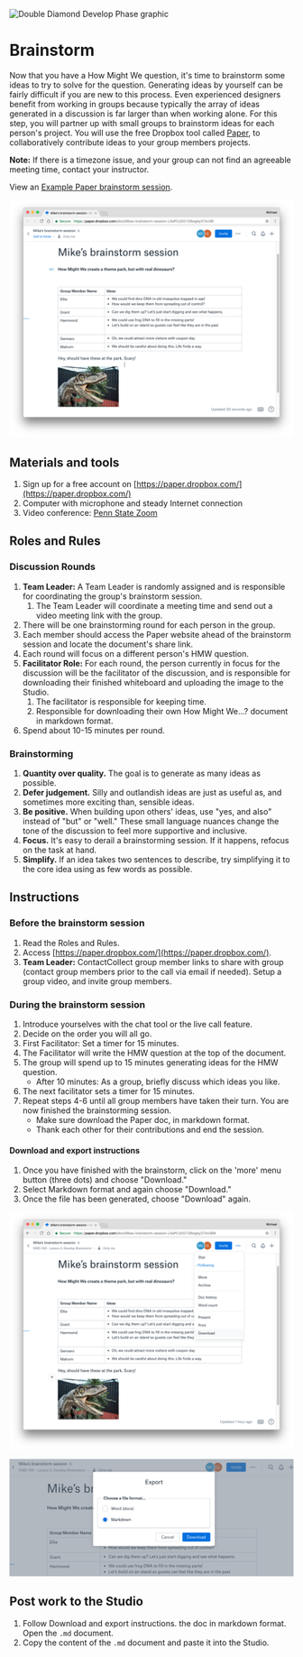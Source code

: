 ![Double Diamond Develop Phase graphic](/assets/dd-process-develop-1200px@2x.png)

# Brainstorm

Now that you have a How Might We question, it's time to brainstorm some ideas to try to solve for the question. Generating ideas by yourself can be fairly difficult if you are new to this process. Even experienced designers benefit from working in groups because typically the array of ideas generated in a discussion is far larger than when working alone. For this step, you will partner up with small groups to brainstorm ideas for each person's project. You will use the free Dropbox tool called [Paper](https://paper.dropbox.com/), to collaboratively contribute ideas to your group members projects.

**Note:** If there is a timezone issue, and your group can not find an agreeable meeting time, contact your instructor.

View an [Example Paper brainstorm session](https://paper.dropbox.com/doc/Mikes-brainstorm-session-LXePCzDG128wgby37An36).

![Example brainstorm on Dropbox Paper](/assets/example-brainstorm.png)

## Materials and tools

1. Sign up for a free account on [https://paper.dropbox.com/](https://paper.dropbox.com/)
2. Computer with microphone and steady Internet connection
3. Video conference: [Penn State Zoom](https://psu.zoom.us/)

## Roles and Rules

### Discussion Rounds

1. **Team Leader:** A Team Leader is randomly assigned and is responsible for coordinating the group's brainstorm session.
   1. The Team Leader will coordinate a meeting time and send out a video meeting link with the group.
2. There will be one brainstorming round for each person in the group.
3. Each member should access the Paper website ahead of the brainstorm session and locate the document's share link.
4. Each round will focus on a different person's HMW question.
5. **Facilitator Role:** For each round, the person currently in focus for the discussion will be the facilitator of the discussion, and is responsible for downloading their finished whiteboard and uploading the image to the Studio.
   1. The facilitator is responsible for keeping time.
   2. Responsible for downloading their own How Might We...? document in markdown format. 
6. Spend about 10-15 minutes per round.

### Brainstorming

1. **Quantity over quality.** The goal is to generate as many ideas as possible.
2. **Defer judgement.** Silly and outlandish ideas are just as useful as, and sometimes more exciting than, sensible ideas.
3. **Be positive.** When building upon others' ideas, use "yes, and also" instead of "but" or "well." These small language nuances change the tone of the discussion to feel more supportive and inclusive.
4. **Focus.** It's easy to derail a brainstorming session. If it happens, refocus on the task at hand.
5. **Simplify.** If an idea takes two sentences to describe, try simplifying it to the core idea using as few words as possible.

## Instructions

### Before the brainstorm session

1. Read the Roles and Rules.
2. Access [https://paper.dropbox.com/](https://paper.dropbox.com/).
3. **Team Leader:** ContactCollect group member links to share with group \(contact group members prior to the call via email if needed\). Setup a group video, and invite group members. 

### During the brainstorm session

1. Introduce yourselves with the chat tool or the live call feature.
2. Decide on the order you will all go.
3. First Facilitator: Set a timer for 15 minutes. 
4. The Facilitator will write the HMW question at the top of the document.
5. The group will spend up to 15 minutes generating ideas for the HMW question.
   * After 10 minutes: As a group, briefly discuss which ideas you like.
6. The next facilitator sets a timer for 15 minutes.
7. Repeat steps 4-6 until all group members have taken their turn. You are now finished the brainstorming session.
   * Make sure download the Paper doc, in markdown format.
   * Thank each other for their contributions and end the session.
   
#### Download and export instructions

1. Once you have finished with the brainstorm, click on the 'more' menu button (three dots) and choose "Download."
2. Select Markdown format and again choose "Download."
3. Once the file has been generated, choose "Download" again.

![Paper markdown download menu](/assets/paper-download-menu.png)

![Paper markdown download link](/assets/paper-download-link.png)


## Post work to the Studio

1. Follow Download and export instructions. the doc in markdown format. Open the `.md` document.
2. Copy the content of the `.md` document and paste it into the Studio.
